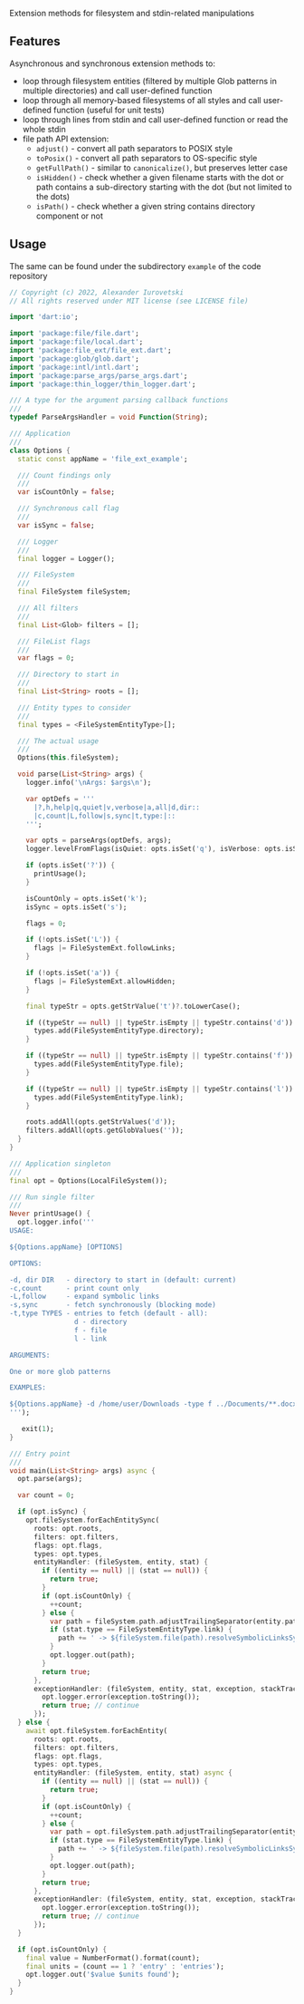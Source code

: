 Extension methods for filesystem and stdin-related manipulations

## Features

Asynchronous and synchronous extension methods to:

- loop through filesystem entities (filtered by multiple Glob patterns in multiple directories) and call user-defined function
- loop through all memory-based filesystems of all styles and call user-defined function (useful for unit tests)
- loop through lines from stdin and call user-defined function or read the whole stdin
- file path API extension:
  - `adjust()`      - convert all path separators to POSIX style
  - `toPosix()`     - convert all path separators to OS-specific style
  - `getFullPath()` - similar to `canonicalize()`, but preserves letter case
  - `isHidden()`    - check whether a given filename starts with the dot or path contains a sub-directory starting with the dot (but not limited to the dots)
  - `isPath()`      - check whether a given string contains directory component or not

## Usage

The same can be found under the subdirectory `example` of the code repository

```dart
// Copyright (c) 2022, Alexander Iurovetski
// All rights reserved under MIT license (see LICENSE file)

import 'dart:io';

import 'package:file/file.dart';
import 'package:file/local.dart';
import 'package:file_ext/file_ext.dart';
import 'package:glob/glob.dart';
import 'package:intl/intl.dart';
import 'package:parse_args/parse_args.dart';
import 'package:thin_logger/thin_logger.dart';

/// A type for the argument parsing callback functions
///
typedef ParseArgsHandler = void Function(String);

/// Application
///
class Options {
  static const appName = 'file_ext_example';

  /// Count findings only
  ///
  var isCountOnly = false;

  /// Synchronous call flag
  ///
  var isSync = false;

  /// Logger
  ///
  final logger = Logger();

  /// FileSystem
  ///
  final FileSystem fileSystem;

  /// All filters
  ///
  final List<Glob> filters = [];

  /// FileList flags
  ///
  var flags = 0;

  /// Directory to start in
  ///
  final List<String> roots = [];

  /// Entity types to consider
  ///
  final types = <FileSystemEntityType>[];

  /// The actual usage
  ///
  Options(this.fileSystem);

  void parse(List<String> args) {
    logger.info('\nArgs: $args\n');

    var optDefs = '''
      |?,h,help|q,quiet|v,verbose|a,all|d,dir::
      |c,count|L,follow|s,sync|t,type:|::
    ''';

    var opts = parseArgs(optDefs, args);
    logger.levelFromFlags(isQuiet: opts.isSet('q'), isVerbose: opts.isSet('v'));

    if (opts.isSet('?')) {
      printUsage();
    }

    isCountOnly = opts.isSet('k');
    isSync = opts.isSet('s');

    flags = 0;

    if (!opts.isSet('L')) {
      flags |= FileSystemExt.followLinks;
    }

    if (!opts.isSet('a')) {
      flags |= FileSystemExt.allowHidden;
    }

    final typeStr = opts.getStrValue('t')?.toLowerCase();

    if ((typeStr == null) || typeStr.isEmpty || typeStr.contains('d')) {
      types.add(FileSystemEntityType.directory);
    }

    if ((typeStr == null) || typeStr.isEmpty || typeStr.contains('f')) {
      types.add(FileSystemEntityType.file);
    }

    if ((typeStr == null) || typeStr.isEmpty || typeStr.contains('l')) {
      types.add(FileSystemEntityType.link);
    }

    roots.addAll(opts.getStrValues('d'));
    filters.addAll(opts.getGlobValues(''));
  }
}

/// Application singleton
///
final opt = Options(LocalFileSystem());

/// Run single filter
///
Never printUsage() {
  opt.logger.info('''
USAGE:

${Options.appName} [OPTIONS]

OPTIONS:

-d, dir DIR   - directory to start in (default: current)
-c,count      - print count only
-L,follow     - expand symbolic links
-s,sync       - fetch synchronously (blocking mode)
-t,type TYPES - entries to fetch (default - all):
                d - directory
                f - file
                l - link

ARGUMENTS:

One or more glob patterns

EXAMPLES:

${Options.appName} -d /home/user/Downloads -type f ../Documents/**.docx *.txt
''');

   exit(1);
}

/// Entry point
///
void main(List<String> args) async {
  opt.parse(args);

  var count = 0;

  if (opt.isSync) {
    opt.fileSystem.forEachEntitySync(
      roots: opt.roots,
      filters: opt.filters,
      flags: opt.flags,
      types: opt.types,
      entityHandler: (fileSystem, entity, stat) {
        if ((entity == null) || (stat == null)) {
          return true;
        }
        if (opt.isCountOnly) {
          ++count;
        } else {
          var path = fileSystem.path.adjustTrailingSeparator(entity.path, stat.type, isAppend: true);
          if (stat.type == FileSystemEntityType.link) {
            path += ' -> ${fileSystem.file(path).resolveSymbolicLinksSync()}';
          }
          opt.logger.out(path);
        }
        return true;
      },
      exceptionHandler: (fileSystem, entity, stat, exception, stackTrace) {
        opt.logger.error(exception.toString());
        return true; // continue
      });
  } else {
    await opt.fileSystem.forEachEntity(
      roots: opt.roots,
      filters: opt.filters,
      flags: opt.flags,
      types: opt.types,
      entityHandler: (fileSystem, entity, stat) async {
        if ((entity == null) || (stat == null)) {
          return true;
        }
        if (opt.isCountOnly) {
          ++count;
        } else {
          var path = opt.fileSystem.path.adjustTrailingSeparator(entity.path, stat.type, isAppend: true);
          if (stat.type == FileSystemEntityType.link) {
            path += ' -> ${fileSystem.file(path).resolveSymbolicLinksSync()}';
          }
          opt.logger.out(path);
        }
        return true;
      },
      exceptionHandler: (fileSystem, entity, stat, exception, stackTrace) async {
        opt.logger.error(exception.toString());
        return true; // continue
      });
  }

  if (opt.isCountOnly) {
    final value = NumberFormat().format(count);
    final units = (count == 1 ? 'entry' : 'entries');
    opt.logger.out('$value $units found');
  }
}
```
